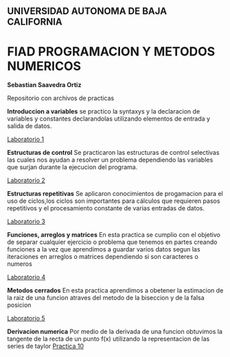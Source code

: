 ## UNIVERSIDAD AUTONOMA DE BAJA CALIFORNIA 
# FIAD PROGRAMACION Y METODOS NUMERICOS 

**Sebastian Saavedra Ortiz**

Repositorio con archivos de practicas 


**Introduccion a variables**  se practico la syntaxys y la declaracion de variables y constantes declarandolas utilizando elementos de entrada y salida de datos.

[Laboratorio 1](https://github.com/ssaavedrao/Proyecto-PYMN/tree/main/Laboratorio%201)

**Estructuras de control** Se practicaron las estructuras de control selectivas las cuales nos ayudan a resolver un problema dependiendo las variables que surjan durante la ejecucion del programa.

[Laboratorio 2](https://github.com/ssaavedrao/Proyecto-PYMN/tree/main/Laboratorio%202)

**Estructuras repetitivas** Se aplicaron conocimientos de progamacion para el uso de ciclos,los ciclos son importantes para cálculos que requieren pasos repetitivos y el procesamiento constante de varias entradas de datos.

[Laboratorio 3](https://github.com/ssaavedrao/Proyecto-PYMN/tree/main/Laboratorio%203)

**Funciones, arreglos y matrices** En esta practica se cumplio con el objetivo de separar cualquier ejercicio o problema que tenemos en partes creando funciones a la vez que aprendimos a guardar varios datos segun las iteraciones en arreglos o matrices dependiendo si son caracteres o numeros

[Laboratorio 4](https://github.com/ssaavedrao/Proyecto-PYMN/tree/main/Laboratorio%204)

**Metodos cerrados** En esta practica aprendimos a obetener la estimacion de la raiz de una funcion atraves del metodo de la biseccion y de la falsa posicion

[Laboratorio 5](https://github.com/ssaavedrao/Proyecto-PYMN/tree/main/L5-Sebastian%20Saavedra)

**Derivacion numerica** Por medio de la derivada de una funcion obtuvimos la tangente de la recta de un punto f(x) utilizando la representacion de las series de taylor 
[Practica 10](https://github.com/ssaavedrao/Proyecto-PYMN/blob/main/Practica%2010%20-%20Sebastian%20Saavedra.cpp)
